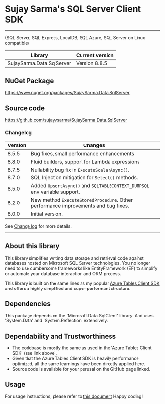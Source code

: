 ﻿# Sujay Sarma's SQL Server Client SDK
---

(SQL Server, SQL Express, LocalDB, SQL Azure, SQL Server on Linux compatible)

Library                      | Current version
-----------------------------|------------------
SujaySarma.Data.SqlServer    | Version 8.8.5

## NuGet Package
https://www.nuget.org/packages/SujaySarma.Data.SqlServer

## Source code
https://github.com/sujayvsarma/SujaySarma.Data.SqlServer

### Changelog

Version | Changes
--------|----------
8.5.5 | Bug fixes, small performance enhancements
8.8.0 | Fluid builders, support for Lambda expressions
8.7.5 | Nullability bug fix in `ExecuteScalarAsync()`.
8.7.0 | SQL Injection mitigation for `Select()` methods.
8.5.0 | Added `UpsertAsync()` and `SQLTABLECONTEXT_DUMPSQL` env variable support. 
8.2.0 | New method `ExecuteStoredProcedure`. Other performance improvements and bug fixes.
8.0.0 | Initial version.

See [Change log](https://github.com/sujayvsarma/SujaySarma.Data.SqlServer/blob/master/CHANGELOG.md) for more details.

---

## About this library
This library simplifies writing data storage and retrieval code against databases hosted on Microsoft SQL Server technologies. You 
no longer need to use cumbersome frameworks like EntityFramework (EF) to simplify or automate your database interaction and ORM process.

This library is built on the same lines as my popular [Azure Tables Client SDK](https://www.nuget.org/packages/SujaySarma.Data.Azure.Tables/) and 
offers a highly simplified and super-performant structure.

## Dependencies
This package depends on the 'Microsoft.Data.SqlClient' library. And uses 'System.Data' and 'System.Reflection' extensively.

## Dependability and Trustworthiness

- The codebase is mostly the same as used in the 'Azure Tables Client SDK' (see link above).
- Given that the Azure Tables Client SDK is heavily performance optimized, all the same learnings have been directly applied here.
- Source code is available for your perusal on the GitHub page linked.

## Usage

For usage instructions, please refer to [this document](https://github.com/sujayvsarma/SujaySarma.Data.SqlServer/blob/master/USAGE.md)
Happy coding!

